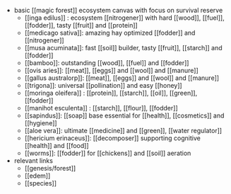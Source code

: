 - basic [[magic forest]] ecosystem canvas with focus on survival reserve
	- [[inga edilus]] : ecosystem [[nitrogener]] with hard [[wood]], [[fuel]], [[fodder]], tasty [[fruit]] and [[protein]]
	- [[medicago sativa]]: amazing hay optimized [[fodder]] and [[nitrogener]]
	- [[musa acuminata]]: fast [[soil]] builder, tasty [[fruit]], [[starch]] and [[fodder]]
	- [[bamboo]]: outstanding [[wood]], [[fuel]] and [[fodder]]
	- [[ovis aries]]: [[meat]], [[eggs]] and [[wool]] and [[manure]]
	- [[gallus australorp]]: [[meat]], [[eggs]] and [[wool]] and [[manure]]
	- [[trigona]]: universal [[pollination]] and easy [[honey]]
	- [[moringa oleifera]] : [[protein]], [[starch]], [[oil]], [[green]], [[fodder]]
	- [[manihot esculenta]] : [[starch]], [[flour]], [[fodder]]
	- [[sapindus]]: [[soap]] base essential for [[health]], [[cosmetics]] and [[hygiene]]
	- [[aloe vera]]: ultimate [[medicine]] and [[green]], [[water regulator]]
	- [[hericium erinaceus]]: [[decomposer]] supporting cognitive [[health]] and [[food]]
	- [[worms]]: [[fodder]] for [[chickens]] and [[soil]] aeration
- relevant links
	- [[genesis/forest]]
	- [[edem]]
	- [[species]]